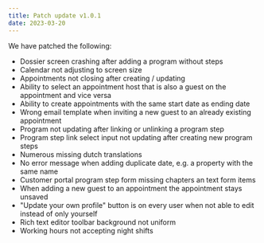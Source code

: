 ```yaml
---
title: Patch update v1.0.1
date: 2023-03-20
---
```


We have patched the following:

- Dossier screen crashing after adding a program without steps
- Calendar not adjusting to screen size
- Appointments not closing after creating / updating
- Ability to select an appointment host that is also a guest on the appointment and vice versa
- Ability to create appointments with the same start date as ending date
- Wrong email template when inviting a new guest to an already existing appointment
- Program not updating after linking or unlinking a program step
- Program step link select input not updating after creating new program steps
- Numerous missing dutch translations
- No error message when adding duplicate date, e.g. a property with the same name
- Customer portal program step form missing chapters an text form items
- When adding a new guest to an appointment the appointment stays unsaved
- "Update your own profile" button is on every user when not able to edit instead of only yourself
- Rich text editor toolbar background not uniform
- Working hours not accepting night shifts
